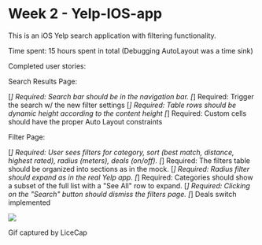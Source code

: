 Week 2 - Yelp-IOS-app
============
This is an iOS Yelp search application with filtering functionality. 

Time spent: 15 hours spent in total 
(Debugging AutoLayout was a time sink)

Completed user stories:

Search Results Page:

[*] Required: Search bar should be in the navigation bar.
[*] Required: Trigger the search w/ the new filter settings
[*] Required: Table rows should be dynamic height according to the content height
[*] Required: Custom cells should have the proper Auto Layout constraints


Filter Page:

[*] Required: User sees filters for category, sort (best match, distance, highest rated), radius (meters), deals (on/off).
[*] Required: The filters table should be organized into sections as in the mock.
[*] Required: Radius filter should expand as in the real Yelp app.
[*] Required: Categories should show a subset of the full list with a "See All" row to expand.
[*] Required: Clicking on the "Search" button should dismiss the filters page. 
[*] Deals switch implemented


<img src="https://github.com/sdatla/Yelp-IOS-app/blob/master/YelpProject/yelp_app.gif" />



Gif captured by LiceCap

